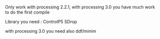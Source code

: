 Only work with processing 2.2.1, with processing 3.0 you have much work to do the first compile

Library you need :
ControlP5
SDrop

with processing 3.0 you need also ddf/minim